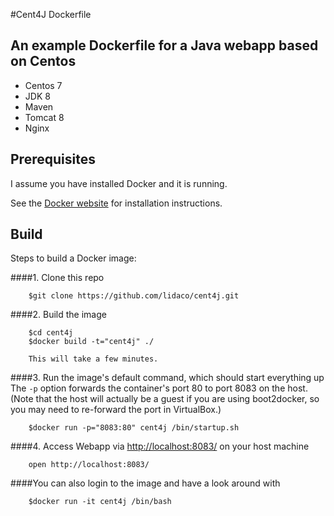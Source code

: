 #Cent4J Dockerfile

An example Dockerfile for a Java webapp based on Centos
----
 * Centos 7
 * JDK 8
 * Maven
 * Tomcat 8
 * Nginx

Prerequisites
-----
I assume you have installed Docker and it is running.

See the [Docker website](http://www.docker.io/gettingstarted/#h_installation) for installation instructions.

Build
-----
Steps to build a Docker image:

####1. Clone this repo

        $git clone https://github.com/lidaco/cent4j.git

####2. Build the image

        $cd cent4j
        $docker build -t="cent4j" ./

        This will take a few minutes.

####3. Run the image's default command, which should start everything up
The `-p` option forwards the container's port 80 to port 8083 on the host.
(Note that the host will actually be a guest if you are using boot2docker, so you may need to re-forward the port in VirtualBox.)

        $docker run -p="8083:80" cent4j /bin/startup.sh

####4. Access Webapp via [http://localhost:8083/](http://localhost:8083/) on your host machine

        open http://localhost:8083/

####You can also login to the image and have a look around with

        $docker run -it cent4j /bin/bash
    